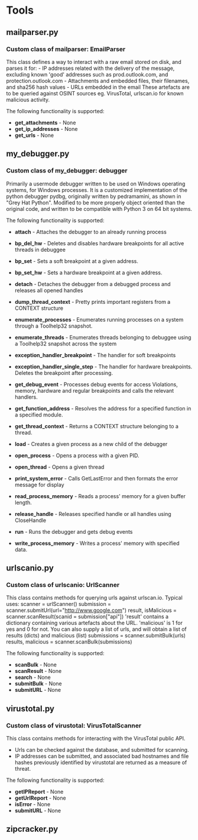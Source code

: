 # Tools

## mailparser.py
### Custom class of mailparser: **EmailParser**
This class defines a way to interact with a raw email stored on disk, and parses
    it for:
        - IP addresses related with the delivery of the message, excluding known
            'good' addresses such as prod.outlook.com, and protection.outlook.com
        - Attachments and embedded files, their filenames, and sha256 hash values
        - URLs embedded in the email
    These artefacts are to be queried against OSINT sources eg. VirusTotal, urlscan.io
    for known malicious activity.
    

The following functionality is supported:


- **get_attachments** - None
- **get_ip_addresses** - None
- **get_urls** - None
## my_debugger.py
### Custom class of my_debugger: **debugger**
Primarily a usermode debugger written to be used on Windows operating systems, 
    for Windows processes. 
    It is a customized implementation of the python debugger pydbg, originally 
    written by pedramamini, as shown in "Grey Hat Python". 
    Modified to be more properly object oriented than the original code, 
    and written to be compatible with Python 3 on 64 bit systems.
    

The following functionality is supported:


- **attach** - Attaches the debugger to an already running process
        
- **bp_del_hw** - Deletes and disables hardware breakpoints for all active threads in debuggee
        
- **bp_set** - Sets a soft breakpoint at a given address.
        
- **bp_set_hw** - Sets a hardware breakpoint at a given address.
        
- **detach** - Detaches the debugger from a debugged process and releases all opened handles
        
- **dump_thread_context** - Pretty prints important registers from a CONTEXT structure
        
- **enumerate_processes** - Enumerates running processes on a system through a Toolhelp32 snapshot.
        
- **enumerate_threads** - Enumerates threads belonging to debuggee using a Toolhelp32 snapshot across the system
        
- **exception_handler_breakpoint** - The handler for soft breakpoints
        
- **exception_handler_single_step** - The handler for hardware breakpoints. Deletes the breakpoint after processing.
        
- **get_debug_event** - Processes debug events for access Violations, memory, hardware and regular breakpoints
and calls the relevant handlers.
- **get_function_address** - Resolves the address for a specified function in a specified module.
        
- **get_thread_context** - Returns a CONTEXT structure belonging to a thread.
        
- **load** - Creates a given process as a new child of the debugger
        
- **open_process** - Opens a process with a given PID.
        
- **open_thread** - Opens a given thread
        
- **print_system_error** - Calls GetLastError and then formats the error message for display
        
- **read_process_memory** - Reads a process' memory for a given buffer length.
        
- **release_handle** - Releases specified handle or all handles using CloseHandle 
        
- **run** - Runs the debugger and gets debug events
        
- **write_process_memory** - Writes a process' memory with specified data.
        
## urlscanio.py
### Custom class of urlscanio: **UrlScanner**
This class contains methods for querying urls against urlscan.io.
    Typical uses:
        scanner = urlScanner()
        submission = scanner.submitUrl(url="http://www.google.com")
        result, isMalicious = scanner.scanResult(scanid = submission["api"])
    'result' contains a dictionary containing various artefacts about the URL.
    'malicious' is 1 for yes and 0 for not.
    You can also supply a list of urls, and will obtain a list of results (dicts) and malicious (list)
        submissions = scanner.submitBulk(urls)
        results, malicious = scanner.scanBulk(submissions)
    

The following functionality is supported:


- **scanBulk** - None
- **scanResult** - None
- **search** - None
- **submitBulk** - None
- **submitURL** - None
## virustotal.py
### Custom class of virustotal: **VirusTotalScanner**
This class contains methods for interacting with the VirusTotal public API.
 - Urls can be checked against the database, and submitted for scanning.
 - IP addresses can be submitted, and associated bad hostnames and file hashes previously identified by
     virustotal are returned as a measure of threat.


The following functionality is supported:


- **getIPReport** - None
- **getUrlReport** - None
- **isError** - None
- **submitURL** - None
## zipcracker.py
